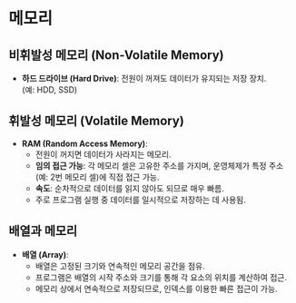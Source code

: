 # 메모리

## 비휘발성 메모리 (Non-Volatile Memory)
- **하드 드라이브 (Hard Drive)**: 전원이 꺼져도 데이터가 유지되는 저장 장치.  
  (예: HDD, SSD)

## 휘발성 메모리 (Volatile Memory)
- **RAM (Random Access Memory)**:
    - 전원이 꺼지면 데이터가 사라지는 메모리.
    - **임의 접근 가능**: 각 메모리 셀은 고유한 주소를 가지며, 운영체제가 특정 주소(예: 2번 메모리 셀)에 직접 접근 가능.
    - **속도**: 순차적으로 데이터를 읽지 않아도 되므로 매우 빠름.
    - 주로 프로그램 실행 중 데이터를 일시적으로 저장하는 데 사용됨.

## 배열과 메모리
- **배열 (Array)**:
    - 배열은 고정된 크기와 연속적인 메모리 공간을 점유.
    - 프로그램은 배열의 시작 주소와 크기를 통해 각 요소의 위치를 계산하여 접근.
    - 메모리 상에서 연속적으로 저장되므로, 인덱스를 이용한 빠른 접근이 가능.
